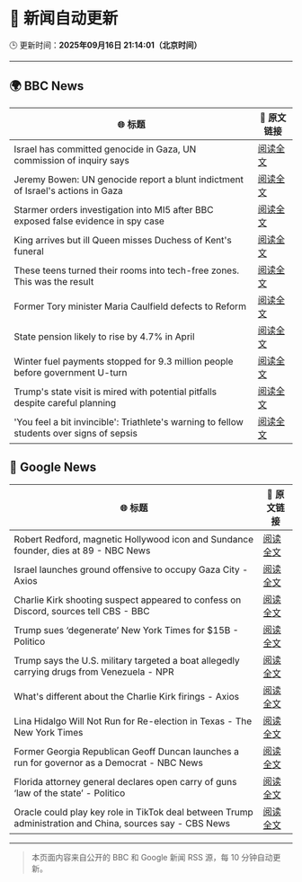 # 🧠 新闻自动更新

🕒 更新时间：**2025年09月16日 21:14:01（北京时间）**

---

## 🌍 BBC News

| 🌐 标题 | 🔗 原文链接 |
|--------|-------------|
| Israel has committed genocide in Gaza, UN commission of inquiry says | [阅读全文](https://www.bbc.com/news/articles/c8641wv0n4go?at_medium=RSS&at_campaign=rss) |
| Jeremy Bowen: UN genocide report a blunt indictment of Israel's actions in Gaza | [阅读全文](https://www.bbc.com/news/articles/c0m4rxjppl8o?at_medium=RSS&at_campaign=rss) |
| Starmer orders investigation into MI5 after BBC exposed false evidence in spy case | [阅读全文](https://www.bbc.com/news/articles/cn834zwe83lo?at_medium=RSS&at_campaign=rss) |
| King arrives but ill Queen misses Duchess of Kent's funeral | [阅读全文](https://www.bbc.com/news/articles/cpq5eynnn8ro?at_medium=RSS&at_campaign=rss) |
| These teens turned their rooms into tech-free zones. This was the result | [阅读全文](https://www.bbc.com/news/articles/c1lelqg0jy3o?at_medium=RSS&at_campaign=rss) |
| Former Tory minister Maria Caulfield defects to Reform | [阅读全文](https://www.bbc.com/news/articles/c1wg3zx4r0qo?at_medium=RSS&at_campaign=rss) |
| State pension likely to rise by 4.7% in April | [阅读全文](https://www.bbc.com/news/articles/c62lnzdndkeo?at_medium=RSS&at_campaign=rss) |
| Winter fuel payments stopped for 9.3 million people before government U-turn | [阅读全文](https://www.bbc.com/news/articles/cgrq5049j0yo?at_medium=RSS&at_campaign=rss) |
| Trump's state visit is mired with potential pitfalls despite careful planning | [阅读全文](https://www.bbc.com/news/articles/c4gw25w9841o?at_medium=RSS&at_campaign=rss) |
| 'You feel a bit invincible': Triathlete's warning to fellow students over signs of sepsis | [阅读全文](https://www.bbc.com/news/articles/cr70zr51rmeo?at_medium=RSS&at_campaign=rss) |

## 📰 Google News

| 🌐 标题 | 🔗 原文链接 |
|--------|-------------|
| Robert Redford, magnetic Hollywood icon and Sundance founder, dies at 89 - NBC News | [阅读全文](https://news.google.com/rss/articles/CBMiswFBVV95cUxNWENZVjBGQjlZZ0Y2UnRlbEFNa1AyZlZ5WGFQNngtLVlQM19yaEtYZ0RoNjM0d055R2doYmhIV3h1S2RFY2N6VWFUdTYtNFRScWpkWW5iSEVYbUdRbVRWYnlhbEdRRmU3R0dyUUUxNlBicG05SEMxS0owR0duSmxtN01SemtCMllSWW1INVE5YVRXR2tMMWxIdUVseHBsTy1HSHBnLVA5WGFGbGRUMGpxdFZSd9IBVEFVX3lxTFB1YWhtTEpsWDdjT0VIdjdMSjVqWnF0R1A0WHB2Z29rNEJ2TFg2X0RqazUzc3N3Z0dsZG0wV3o3Ny1rOHhhbk1QNTlkci1uS3k3eVFGcg?oc=5) |
| Israel launches ground offensive to occupy Gaza City - Axios | [阅读全文](https://news.google.com/rss/articles/CBMigwFBVV95cUxPNHBLcm1aT2xqWjh0Yi1Tay1GbGg2WU05bHhoS0VUU0pvYnB4elB4N01pUFNONUdwZHZ2NHJJQng4Tm5EWVFkVExOeXpacEppZXdTRTAwM2Q4RU1lVjl4X2R3YmNiYnJwa256UThlcW9WaVBiU1pkdHFQWGUzZ1c5RmR5QQ?oc=5) |
| Charlie Kirk shooting suspect appeared to confess on Discord, sources tell CBS - BBC | [阅读全文](https://news.google.com/rss/articles/CBMiWkFVX3lxTFBuQ0M5ZkRCaUdwTmZvSk5qeFR3Sndkby1hYm5EaFR5dVIxMDI4ZEo2OTQ1Mm9lMWNkcE8yRTc2VUx5Ql9qM2dZTW1uWEpoY1pCOEhrV2thRmp0QdIBX0FVX3lxTFBDbkNxNVpOSFhtaXp5YjAycnFObGxvM0JHZ09qV0lZRmFLMzZVaUZMNUg5Y0xwNTdLMmJHdjZtM0xKcnRWTUEwbXB1am5UMXd5V2JKQ3FBUG02S1hnUFI0?oc=5) |
| Trump sues ‘degenerate’ New York Times for $15B - Politico | [阅读全文](https://news.google.com/rss/articles/CBMiowFBVV95cUxOWTF1cjFibVFWeDBmd25uYUJrc3BXMVJUUGhsR0xFNDJjeVJtQnNoS0lVZVpReThqVXhDY2loMzd5aE91VEhua25xXy1Td05VTHpSREdScXh0NWdCbFZ4eDVkWE1GaE5SdFRZWm1fenZ3cDJMamtHOHU5ZkE3SnZIekZOc2hBMTF5YnhWcnpNbjVrN1pYRVNZV1BiX0J2a1k5QXpn?oc=5) |
| Trump says the U.S. military targeted a boat allegedly carrying drugs from Venezuela - NPR | [阅读全文](https://news.google.com/rss/articles/CBMioAFBVV95cUxPWDEzVHQyc1RnaUNsY3BHWWh4V29nczRUOVB6QkRsemFnOGhwdG5LYkVSOTFRUkhleDVNaVppSjZYbzN5UW5NOUpnMkZUX0tNTjl0dmhwNG5uZ3dUNEpHaWwyYmxZX2tZT3pKWGthZnJHZ1oxbzVndUFiNEdoMHpyT3NYa2o5THNYdC1HY2E4ekJBX3RUS0lKcTFsOTVCVm5j?oc=5) |
| What's different about the Charlie Kirk firings - Axios | [阅读全文](https://news.google.com/rss/articles/CBMihwFBVV95cUxPWkcxS3k4T3pMNmlZSVVZeUdldXZyVXhZN013TTFyTzdqMkRhSGdMX29JVHZCNEVoVnhKLWNWM0lNWi1EYi1wYVY4OHBkTWNPOXZMd1RHMHlvajZXa0FpakgxVTAtRVE5bC1rblBzNFFic0t4Y09RdDB2bW8xR3BMYm1MdUlJdjQ?oc=5) |
| Lina Hidalgo Will Not Run for Re-election in Texas - The New York Times | [阅读全文](https://news.google.com/rss/articles/CBMihAFBVV95cUxPQWZRWThDei1qUmpxYmxDczExMHRhcGhDMzdkLVNUaFN0RkhLSXhLUW5JU0RfN0txZUIxTktHUUViX1RiSEc4TnVTUERfM3pwSU1Fek4yTjVNRnRVYXlkZ0lUQ05JRnVmbUhob05rWlJQRzVTckoxNnBSNnBoM1Q3VXBKWnM?oc=5) |
| Former Georgia Republican Geoff Duncan launches a run for governor as a Democrat - NBC News | [阅读全文](https://news.google.com/rss/articles/CBMixgFBVV95cUxOVG81ZkxyRWw4aDU0Q0F4aHlnVHpaX0c3YmhHZEJDXzZDbWFFM3BsV0xDX041Z0dzQUVweF9JcG5rYkFseHNPemF2cHJqLUVHN2tQeXF5VHRsRVlHaVdlTWxJcUpSRmFfLVZkaVFXdXI0Y0hWMUllMEFFM3hVelV1a3ZHTDVGcXBxRGJxOVBlRUtTYWFkYWpLMGRVWml4eVRHOFpLcU1DUzd2THdaVGQ0Um1raWoxYVhoSjA0MW14bWR3VkFoN3fSAVZBVV95cUxON2xxVS1qQ2owSWJrQl9ESlV3cW1YYWppQlhyZzJ4aHByRDJyX2ZRSVNRdndEdUxtNXhqald0MW1sMEMwNkxMeWhPeGhSWWR6V3ZFbUkzZw?oc=5) |
| Florida attorney general declares open carry of guns ‘law of the state’ - Politico | [阅读全文](https://news.google.com/rss/articles/CBMiuwFBVV95cUxQZmhHZURoT042VlgtNWJnSlF6SXh0bjRJNlp4eksyLWNfaGtiTmpjNzNPcmlBcGYtWUU1REFzc2I5NWw5YzRtdkxWYVpuR3FDRk9BYTdPX2pjWkZDeGM0LVhMM0RkcnZYbVBjOUlCempzWjlSV0lhX2FTYnBzS3E2Z1k5em4tVUdpanBBdlhmM1BKYm5TOVZJUngwNGRlcjdkRTZyRmc4bTdmUWNGY1p0eU1nWjZlTFpTUWE4?oc=5) |
| Oracle could play key role in TikTok deal between Trump administration and China, sources say - CBS News | [阅读全文](https://news.google.com/rss/articles/CBMigAFBVV95cUxNRG1PLUg0T1hJeXJLWGxIWEE5Q0s1UFN6THRPWGs0RFJFaGFwemxIQ0VUYTN1cUxIY0QySldzSkVTSDliT0JCNERwSnEyLWhiTzE0MllneHo5WjJramVuMG8xdWhXdmNmcHhWUEFtam9ZYjRkc0xTNDI5WkxhVWNuNdIBhgFBVV95cUxPbGhodGFvcDItSkx5NnozWXA0aE9lbmtGSWJfWE1aYWhsSGY1Y2hHN2xMUUViVVBGMTFGUEIzRkx5cjc5a0c1TllLV3pxQnlkYUkxcHlFbVpxbHFnYy1wcTJIVUt0dVdqdUh2MXc2ZzA0ZkNkdm5GLUY4a2dlR1F2UjNocWVhZw?oc=5) |

---
> 本页面内容来自公开的 BBC 和 Google 新闻 RSS 源，每 10 分钟自动更新。
